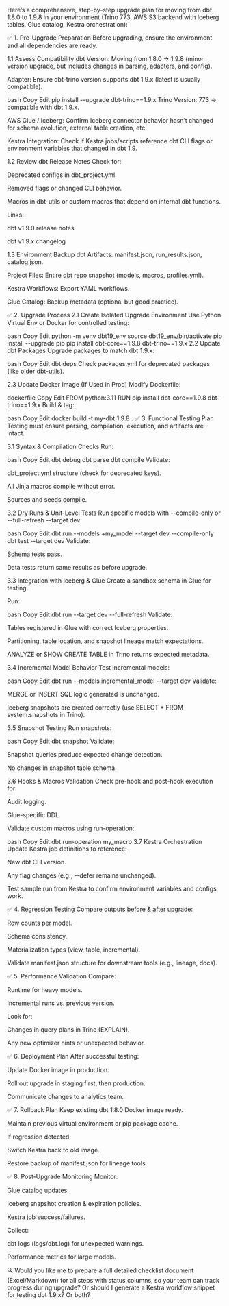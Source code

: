 Here’s a comprehensive, step-by-step upgrade plan for moving from dbt 1.8.0 to 1.9.8 in your environment (Trino 773, AWS S3 backend with Iceberg tables, Glue catalog, Kestra orchestration):

✅ 1. Pre-Upgrade Preparation
Before upgrading, ensure the environment and all dependencies are ready.

1.1 Assess Compatibility
dbt Version: Moving from 1.8.0 → 1.9.8 (minor version upgrade, but includes changes in parsing, adapters, and config).

Adapter: Ensure dbt-trino version supports dbt 1.9.x (latest is usually compatible).

bash
Copy
Edit
pip install --upgrade dbt-trino==1.9.x
Trino Version: 773 → compatible with dbt 1.9.x.

AWS Glue / Iceberg: Confirm Iceberg connector behavior hasn’t changed for schema evolution, external table creation, etc.

Kestra Integration: Check if Kestra jobs/scripts reference dbt CLI flags or environment variables that changed in dbt 1.9.

1.2 Review dbt Release Notes
Check for:

Deprecated configs in dbt_project.yml.

Removed flags or changed CLI behavior.

Macros in dbt-utils or custom macros that depend on internal dbt functions.

Links:

dbt v1.9.0 release notes

dbt v1.9.x changelog

1.3 Environment Backup
dbt Artifacts: manifest.json, run_results.json, catalog.json.

Project Files: Entire dbt repo snapshot (models, macros, profiles.yml).

Kestra Workflows: Export YAML workflows.

Glue Catalog: Backup metadata (optional but good practice).

✅ 2. Upgrade Process
2.1 Create Isolated Upgrade Environment
Use Python Virtual Env or Docker for controlled testing:

bash
Copy
Edit
python -m venv dbt19_env
source dbt19_env/bin/activate
pip install --upgrade pip
pip install dbt-core==1.9.8 dbt-trino==1.9.x
2.2 Update dbt Packages
Upgrade packages to match dbt 1.9.x:

bash
Copy
Edit
dbt deps
Check packages.yml for deprecated packages (like older dbt-utils).

2.3 Update Docker Image (If Used in Prod)
Modify Dockerfile:

dockerfile
Copy
Edit
FROM python:3.11
RUN pip install dbt-core==1.9.8 dbt-trino==1.9.x
Build & tag:

bash
Copy
Edit
docker build -t my-dbt:1.9.8 .
✅ 3. Functional Testing Plan
Testing must ensure parsing, compilation, execution, and artifacts are intact.

3.1 Syntax & Compilation Checks
Run:

bash
Copy
Edit
dbt debug
dbt parse
dbt compile
Validate:

dbt_project.yml structure (check for deprecated keys).

All Jinja macros compile without error.

Sources and seeds compile.

3.2 Dry Runs & Unit-Level Tests
Run specific models with --compile-only or --full-refresh --target dev:

bash
Copy
Edit
dbt run --models +my_model --target dev --compile-only
dbt test --target dev
Validate:

Schema tests pass.

Data tests return same results as before upgrade.

3.3 Integration with Iceberg & Glue
Create a sandbox schema in Glue for testing.

Run:

bash
Copy
Edit
dbt run --target dev --full-refresh
Validate:

Tables registered in Glue with correct Iceberg properties.

Partitioning, table location, and snapshot lineage match expectations.

ANALYZE or SHOW CREATE TABLE in Trino returns expected metadata.

3.4 Incremental Model Behavior
Test incremental models:

bash
Copy
Edit
dbt run --models incremental_model --target dev
Validate:

MERGE or INSERT SQL logic generated is unchanged.

Iceberg snapshots are created correctly (use SELECT * FROM system.snapshots in Trino).

3.5 Snapshot Testing
Run snapshots:

bash
Copy
Edit
dbt snapshot
Validate:

Snapshot queries produce expected change detection.

No changes in snapshot table schema.

3.6 Hooks & Macros Validation
Check pre-hook and post-hook execution for:

Audit logging.

Glue-specific DDL.

Validate custom macros using run-operation:

bash
Copy
Edit
dbt run-operation my_macro
3.7 Kestra Orchestration
Update Kestra job definitions to reference:

New dbt CLI version.

Any flag changes (e.g., --defer remains unchanged).

Test sample run from Kestra to confirm environment variables and configs work.

✅ 4. Regression Testing
Compare outputs before & after upgrade:

Row counts per model.

Schema consistency.

Materialization types (view, table, incremental).

Validate manifest.json structure for downstream tools (e.g., lineage, docs).

✅ 5. Performance Validation
Compare:

Runtime for heavy models.

Incremental runs vs. previous version.

Look for:

Changes in query plans in Trino (EXPLAIN).

Any new optimizer hints or unexpected behavior.

✅ 6. Deployment Plan
After successful testing:

Update Docker image in production.

Roll out upgrade in staging first, then production.

Communicate changes to analytics team.

✅ 7. Rollback Plan
Keep existing dbt 1.8.0 Docker image ready.

Maintain previous virtual environment or pip package cache.

If regression detected:

Switch Kestra back to old image.

Restore backup of manifest.json for lineage tools.

✅ 8. Post-Upgrade Monitoring
Monitor:

Glue catalog updates.

Iceberg snapshot creation & expiration policies.

Kestra job success/failures.

Collect:

dbt logs (logs/dbt.log) for unexpected warnings.

Performance metrics for large models.

🔍 Would you like me to prepare a full detailed checklist document (Excel/Markdown) for all steps with status columns, so your team can track progress during upgrade?
Or should I generate a Kestra workflow snippet for testing dbt 1.9.x?
Or both?
